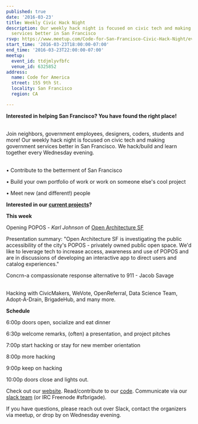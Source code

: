 ```yaml
---
published: true
date: '2016-03-23'
title: Weekly Civic Hack Night
description: Our weekly hack night is focused on civic tech and making government
  services better in San Francisco
rsvp: https://www.meetup.com/Code-for-San-Francisco-Civic-Hack-Night/events/227062298/
start_time: '2016-03-23T18:00:00-07:00'
end_time: '2016-03-23T22:00:00-07:00'
meetup:
  event_id: ttdjmlyvfbfc
  venue_id: 6325852
address:
  name: Code for America
  street: 155 9th St.
  locality: San Francisco
  region: CA

---
```

<!-- imported via scripts/generate-events-from-meetup -->
<p><b>Interested in helping San Francisco? You have found the right place! </b></p> <p><br/>Join neighbors, government employees, designers, coders, students and more! Our weekly hack night is focused on civic tech and making government services better in San Francisco. We hack/build and learn together every Wednesday evening.</p> <p><br/>• Contribute to the betterment of San Francisco</p> <p>• Build your own portfolio of work or work on someone else's cool project</p> <p>• Meet new (and different!) people</p> <p><b>Interested in our <a href="http://codeforsanfrancisco.org/projects/">current projects</a>?</b></p> <p><b>This week</b></p> <p>Opening POPOS - <i>Karl Johnson</i> of <a href="http://www.openarchcollab.org/san-francisco-ca">Open Architecture SF</a></p> <p>Presentation summary: "Open Architecture SF is investigating the public accessibility of the city's POPOS - privately owned public open space. We'd like to leverage tech to increase access, awareness and use of POPOS and are in discussions of developing an interactive app to direct users and catalog experiences."</p> <p>Concrn-a compassionate response alternative to 911 - Jacob Savage</p> <p><br/>Hacking with CivicMakers, WeVote, OpenReferral, Data Science Team, Adopt-A-Drain, BrigadeHub, and many more.</p> <p><b>Schedule</b></p> <p>6:00p doors open, socialize and eat dinner</p> <p>6:30p welcome remarks, (often) a presentation, and project pitches</p> <p>7:00p start hacking or stay for new member orientation</p> <p>8:00p more hacking</p> <p>9:00p keep on hacking</p> <p>10:00p doors close and lights out.</p> <p>Check out our <a href="http://codeforsanfrancisco.org/">website</a>. Read/contribute to our <a href="https://github.com/sfbrigade">code</a>. Communicate via our <a href="http://c4a.me/cfsfslack">slack team</a> (or IRC Freenode #sfbrigade). </p> <p>If you have questions, please reach out over Slack, contact the organizers via meetup, or drop by on Wednesday evening.</p> 
